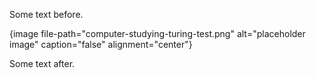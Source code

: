 Some text before.

{image file-path="computer-studying-turing-test.png" alt="placeholder image" caption="false" alignment="center"}

Some text after.
